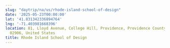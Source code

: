 ```yaml
---
slug: "daytrip/na/us/rhode-island-school-of-design"
date: '2025-05-23T00:00:00'
lat: '41.831342336894764'
lng: '-71.403981668396'
location: 81, Lloyd Avenue, College Hill, Providence, Providence County, Rhode Island,
  02906, United States
title: Rhode Island School of Design
---
```



